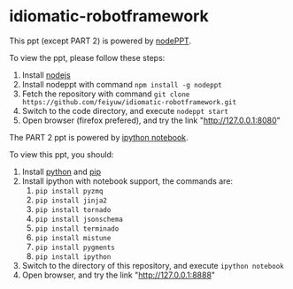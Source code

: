 idiomatic-robotframework
========================

This ppt (except PART 2) is powered by [nodePPT](https://github.com/ksky521/nodePPT).

To view the ppt, please follow these steps:

1. Install [nodejs](http://nodejs.org/)
1. Install nodeppt with command ` npm install -g nodeppt `
1. Fetch the repository with command ` git clone https://github.com/feiyuw/idiomatic-robotframework.git `
1. Switch to the code directory, and execute ` nodeppt start `
1. Open browser (firefox prefered), and try the link "http://127.0.0.1:8080"

The PART 2 ppt is powered by [ipython notebook](http://ipython.org/notebook.html).

To view this ppt, you should:

1. Install [python](http://python.org/) and [pip](https://pypi.python.org/)
1. Install ipython with notebook support, the commands are:
    1. `pip install pyzmq`
    1. `pip install jinja2`
    1. `pip install tornado`
    1. `pip install jsonschema`
    1. `pip install terminado`
    1. `pip install mistune`
    1. `pip install pygments`
    1. `pip install ipython`
1. Switch to the directory of this repository, and execute ` ipython notebook `
1. Open browser, and try the link "http://127.0.0.1:8888"
